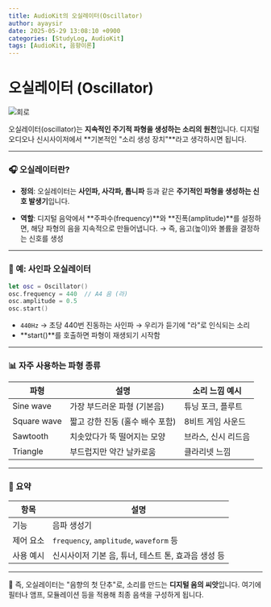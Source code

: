 ```yaml
---
title: AudioKit의 오실레이터(Oscillator)
author: ayaysir
date: 2025-05-29 13:08:10 +0900
categories: [StudyLog, AudioKit]
tags: [AudioKit, 음향이론]
---
```



# 오실레이터 (Oscillator)

![회로](https://www.allaboutcircuits.com/uploads/articles/phase-shift-oscillator.jpg)

오실레이터(oscillator)는 **지속적인 주기적 파형을 생성하는 소리의 원천**입니다.
디지털 오디오나 신시사이저에서 \*\*기본적인 "소리 생성 장치"\*\*라고 생각하시면 됩니다.

---

### 🎧 오실레이터란?

* **정의**:
  오실레이터는 **사인파, 사각파, 톱니파** 등과 같은 **주기적인 파형을 생성하는 신호 발생기**입니다.

* **역할**:
  디지털 음악에서 \*\*주파수(frequency)\*\*와 \*\*진폭(amplitude)\*\*를 설정하면, 해당 파형의 음을 지속적으로 만들어냅니다.
  → 즉, 음고(높이)와 볼륨을 결정하는 신호를 생성

---

### 🧪 예: 사인파 오실레이터

```swift
let osc = Oscillator()
osc.frequency = 440  // A4 음 (라)
osc.amplitude = 0.5
osc.start()
```

* `440Hz` → 초당 440번 진동하는 사인파 → 우리가 듣기에 "라"로 인식되는 소리
* \*\*start()\*\*를 호출하면 파형이 재생되기 시작함

---

### 📊 자주 사용하는 파형 종류

| 파형          | 설명                  | 소리 느낌 예시    |
| ----------- | ------------------- | ----------- |
| Sine wave   | 가장 부드러운 파형 (기본음)    | 튜닝 포크, 플루트  |
| Square wave | 짧고 강한 진동 (홀수 배수 포함) | 8비트 게임 사운드  |
| Sawtooth    | 치솟았다가 뚝 떨어지는 모양     | 브라스, 신시 리드음 |
| Triangle    | 부드럽지만 약간 날카로움       | 클라리넷 느낌     |

---

### 📌 요약

| 항목    | 설명                                     |
| ----- | -------------------------------------- |
| 기능    | 음파 생성기                                 |
| 제어 요소 | `frequency`, `amplitude`, `waveform` 등 |
| 사용 예시 | 신시사이저 기본 음, 튜너, 테스트 톤, 효과음 생성 등        |

---

🧠 즉, 오실레이터는 "음향의 첫 단추"로, 소리를 만드는 **디지털 음의 씨앗**입니다.
여기에 필터나 앰프, 모듈레이션 등을 적용해 최종 음색을 구성하게 됩니다.
